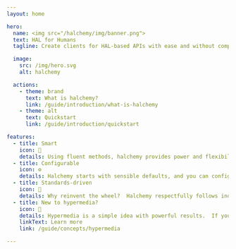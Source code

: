```yaml
---
layout: home

hero:
  name: <img src="/halchemy/img/banner.png">
  text: HAL for Humans
  tagline: Create clients for HAL-based APIs with ease and without compromise.

  image:
    src: /img/hero.svg
    alt: halchemy

  actions:
    - theme: brand
      text: What is halchemy?
      link: /guide/introduction/what-is-halchemy
    - theme: alt
      text: Quickstart
      link: /guide/introduction/quickstart

features:
  - title: Smart
    icon: 🧠
    details: Using fluent methods, halchemy provides power and flexibility when you need it and gets out of the way when you don't.
  - title: Configurable
    icon: ⚙️
    details: Halchemy starts with sensible defaults, and you can configure what you need when you need it.
  - title: Standards-driven
    icon: 📜
    details: Why reinvent the wheel?  Halchemy respectfully follows industry standards from the HAL specification to HTTP (RFC 7230-7236), URI Syntax (RFC 3986), URI Templates (RFC 6570), and more.  
  - title: New to hypermedia?
    icon: 🔗
    details: Hypermedia is a simple idea with powerful results.  If you are new to hypermedia, start here.
    linkText: Learn more
    link: /guide/concepts/hypermedia

---
```

